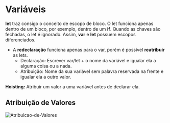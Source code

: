 # Variáveis

**let** traz consigo o conceito de escopo de bloco. O let funciona apenas dentro de um bloco, por exemplo, dentro de um **if**. Quando as chaves são fechadas, o let é ignorado. Assim, **var** e **let** possuem escopos diferenciados.
- A **redeclaração** funciona apenas para o var, porém é possível **reatribuir** as lets.
  - Declaração: Escrever var/let + o nome da variável e igualar ela a alguma coisa ou a nada.
  - Atribuição: Nome da sua variável sem palavra reservada na frente e igualar ela a outro valor. 

**Hoisting:** Atribuir um valor a uma variável antes de declarar ela.

## Atribuição de Valores

![Atribuicao-de-Valores](https://user-images.githubusercontent.com/99259323/174791699-78e17279-262b-4aef-af75-dad3794ae3cb.png)
